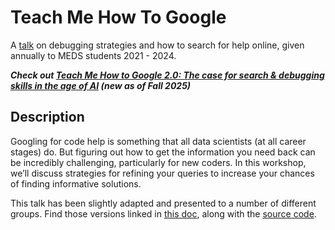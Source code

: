 # Teach Me How To Google 

A [talk](https://ucsb-meds.github.io/teach-me-how-to-google/#1) on debugging strategies and how to search for help online, given annually to MEDS students 2021 - 2024.

***Check out [Teach Me How to Google 2.0: The case for search & debugging skills in the age of AI](https://ucsb-meds.github.io/teach-me-how-to-google-2.0/#/title-slide) (new as of Fall 2025)***

## Description

Googling for code help is something that all data scientists (at all career stages) do. But figuring out how to get the information you need back can be incredibly challenging, particularly for new coders. In this workshop, we’ll discuss strategies for refining your queries to increase your chances of finding informative solutions. 

This talk has been slightly adapted and presented to a number of different groups. Find those versions linked in [this doc](https://samanthacsik.github.io/teach-me-how-to-google/), along with the [source code](https://github.com/samanthacsik/teach-me-how-to-google).
